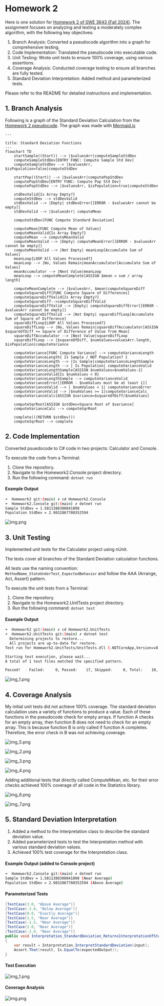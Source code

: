 # Homework 2

Here is one solution for [Homework 2 of SWE 3643 (Fall 2024)](https://github.com/jeff-adkisson/swe-3643-fall-2024/blob/main/homework/homework-2.md). The assignment focuses on analyzing and testing a moderately complex algorithm, with the following key objectives:

1. Branch Analysis: Converted a pseudocode algorithm into a graph for comprehensive testing.
2. Code Implementation: Translated the pseudocode into executable code.
3. Unit Testing: Wrote unit tests to ensure 100% coverage, using various assertions.
4. Coverage Analysis: Conducted coverage testing to ensure all branches are fully tested. 
5. Standard Deviation Interpretation: Added method and parameterized tests.

Please refer to the README for detailed instructions and implementation.

## 1. Branch Analysis 

Following is a graph of the Standard Deviation Calculation from
the [Homework 2 pseudocode](https://github.com/jeff-adkisson/swe-3643-fall-2024/blob/main/homework/homework-2.md#standard-deviation-calculator-pseudocode). The graph was made with [Mermaid.js](https://mermaid.js.org/syntax/flowchart.html)

```mermaid
---

title: Standard Deviation Functions
---
flowchart TD
    startSample((Start)) --> |$valuesArr|computeSampleStdDev
    computeSampleStdDev[ENTRY FUNC: Compute Sample Std Dev]
    computeSampleStdDev --> |$valuesArr, $isPopulation=false|computeStdDev
    
    startPop((Start)) --> |$valuesArr|computePopStdDev
    computePopStdDev[ENTRY FUNC: Compute Pop Std Dev]
    computePopStdDev --> |$valuesArr, $isPopulation=true|computeStdDev

    stdDevValid{Is Array Empty?}
    computeStdDev --> stdDevValid
    stdDevValid --> |Empty| stdDevError[[ERROR - $valuesArr cannot be empty]]
    stdDevValid --> |$valuesArr| computeMean

    computeStdDev[FUNC Compute Standard Deviation]

    computeMean[FUNC Compute Mean of Values]
    computeMeanValid{Is Array Empty?}
    computeMean --> computeMeanValid
    computeMeanValid --> |Empty| computeMeanError[[ERROR - $valuesArr cannot be empty]]
    computeMeanValid --> |Not Empty| meanLoop[Accumulate Sum of Values]
    meanLoop{LOOP All Values Processed?}
    meanLoop --> |No, Values Remain|meanAccumulator[Accumulate Sum of Values]
    meanAccumulator --> |Next Value|meanLoop
    meanLoop --> computeMeanComplete[ASSIGN $mean = sum / array length]

    computeMeanComplete --> |$valuesArr, $mean|computeSquareDiff
    computeSquareDiff[FUNC Compute Square of Differences]
    computeSquareDiffValid{Is Array Empty?}
    computeSquareDiff-->computeSquareDiffValid
    computeSquareDiffValid --> |Empty| computeSquareDiffError[[ERROR - $valuesArr cannot be empty]]
    computeSquareDiffValid --> |Not Empty| squareDiffLoop[Accumulate Sum of Square of Difference]
    squareDiffLoop{LOOP All Values Processed?}
    squareDiffLoop --> |No, Values Remain|squareDiffAccumulator[ASSIGN $squareOfDiff += Square of Difference of Value from Mean]
    squareDiffAccumulator --> |Next Value|squareDiffLoop
    squareDiffLoop --> |$squareOfDiff, $numValues=valuesArr.length, $isPopulation|computeVariance

    computeVariance[FUNC Compute Variance] --> computeVarianceLength
    computeVarianceLength{ Is Sample / NOT Population? }
    computeVarianceLength --> |Is Sample|computeVarianceLengthSample
    computeVarianceLength --> | Is Population| computeVarianceValid
    computeVarianceLengthSample[ASSIGN $numValues=$numValues-1]
    computeVarianceValid{Is $numValues < 0}
    computeVarianceLengthSample --> computeVarianceValid
    computeVarianceError[[ERROR - $numValues must be at least 1]]
    computeVarianceValid --> | $numValues < 1| computeVarianceError
    computeVarianceValid --> |$numValues >= 1|computeVarianceCalc
    computeVarianceCalc[ASSIGN $variance=$squareOfDiff/$numValues]

    computeSqrRoot[ASSIGN $stdDev=Square Root of $variance]
    computeVarianceCalc --> computeSqrRoot

    complete(((RETURN $stdDev)))
    computeSqrRoot --> complete
```

## 2. Code Implementation

Converted psuedocode to C# code in two projects: Calculator and Console.

To execute the code from a Terminal:
1. Clone the repository.
2. Navigate to the Homework2.Console project directory.
3. Run the following command: `dotnet run`

#### Example Output
```bash
➜  Homework2 git:(main) ✗ cd Homework2.Console 
➜  Homework2.Console git:(main) ✗ dotnet run
Sample StdDev = 1.5811388300841898
Population StdDev = 2.9832867780352594
```

![img.png](README.assets/img.png)

## 3. Unit Testing

Implemented unit tests for the Calculator project using nUnit. 

The tests cover all branches of the Standard Deviation calculation functions.

All tests use the naming convention: `MethodName_StateUnderTest_ExpectedBehavior` and
follow the AAA (Arrange, Act, Assert) pattern.

To execute the unit tests from a Terminal:
1. Clone the repository.
2. Navigate to the Homework2.UnitTests project directory.
3. Run the following command: `dotnet test`

#### Example Output
```bash
➜  Homework2 git:(main) ✗ cd Homework2.UnitTests 
➜  Homework2.UnitTests git:(main) ✗ dotnet test
  Determining projects to restore...
  All projects are up-to-date for restore.
Test run for Homework2.UnitTests/UnitTests.dll (.NETCoreApp,Version=v8.0)

Starting test execution, please wait...
A total of 1 test files matched the specified pattern.

Passed!  - Failed:     0, Passed:    17, Skipped:     0, Total:    10, Duration: 12 ms

```

![img_1.png](README.assets/img_1.png)

## 4. Coverage Analysis

My initial unit tests did not achieve 100% coverage. The
standard deviation calculation uses a variety of functions to produce a value.
Each of these functions in the pseudocode check for empty arrays. If function A
checks for an empty array, then function B does not need to check for an empty
array. This is because function B is only called if function A completes. Therefore,
the error check in B was not achieving coverage.

![img_5.png](README.assets/img_5.png)

![img_2.png](README.assets/img_2.png)

![img_3.png](README.assets/img_3.png)

![img_4.png](README.assets/img_4.png)

Adding additional tests that directly called ComputeMean, etc. for their 
error checks achieved 100% coverage of all code in the Statistics library.

![img_6.png](README.assets/img_6.png)

![img_7.png](README.assets/img_7.png)

## 5. Standard Deviation Interpretation

1. Added a method to the Interpretation class to describe the standard deviation value.
2. Added parameterized tests to test the Interpretation method with various standard deviation values.
3. Achieved 100% test coverage for the Interpretation class.

#### Example Output (added to Console project)
```bash
➜  Homework2.Console git:(main) ✗ dotnet run
Sample StdDev = 1.5811388300841898 (Near Average)
Population StdDev = 2.9832867780352594 (Above Average)
```

#### Parameterized Tests
```c#
[TestCase(3.0, "Above Average")]
[TestCase(-3.0, "Below Average")]
[TestCase(0.0, "Exactly Average")]
[TestCase(1.5, "Near Average")]
[TestCase(-1.5, "Near Average")]
[TestCase(2.0, "Near Average")]
[TestCase(-2.0, "Near Average")]
public void Interpretation_StandardDeviation_ReturnsInterpretationOfStandardDeviation(double input, string expectedOutput)
{
    var result = Interpretation.InterpretStandardDeviation(input);
    Assert.That(result, Is.EqualTo(expectedOutput));
}
```

#### Test Execution
![img_1.png](img_1.png)

#### Coverage Analysis
![img.png](img.png)





